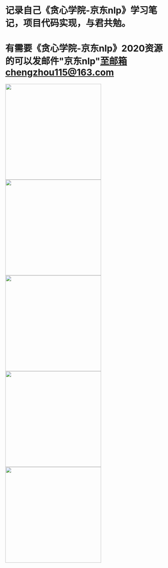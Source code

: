 # 记录自己《贪心学院-京东nlp》学习笔记，项目代码实现，与君共勉。
# 有需要《贪心学院-京东nlp》2020资源的可以发邮件"京东nlp"至邮箱chengzhou115@163.com 

<img src="https://github.com/MemorialCheng/JD_NLP/blob/master/images/5.png" width=300>

<img src="https://github.com/MemorialCheng/JD_NLP/blob/master/images/4.png" width=300>

<img src="https://github.com/MemorialCheng/JD_NLP/blob/master/images/3.png" width=300>

<img src="https://github.com/MemorialCheng/JD_NLP/blob/master/images/2.png" width=300>

<img src="https://github.com/MemorialCheng/JD_NLP/blob/master/images/1.png" width=300>
